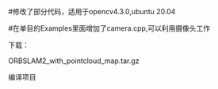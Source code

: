 #修改了部分代码，适用于opencv4.3.0,ubuntu 20.04


#在单目的Examples里面增加了camera.cpp,可以利用摄像头工作

下载：

ORBSLAM2_with_pointcloud_map.tar.gz

编译项目

